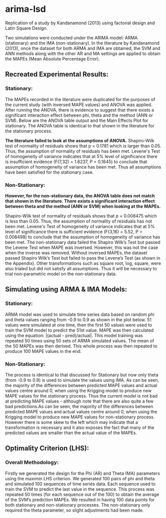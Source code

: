 # arima-lsd
Replication of a study by Kandanamond (2013) using factorial design and Latin Square Design. 

Two simulations were conducted under the ARIMA model: ARMA (stationary) and the IMA (non-stationary). In the literature by Kandanamond (2013), once the dataset for both ARMA and IMA are obtained, the SVM and ANN methods along with the other AR and MA settings are applied to obtain the MAPEs (Mean Absolute Percentage Error).

## Recreated Experimental Results:
### Stationary:
The MAPEs recorded in the literature were duplicated for the purposes of the current study (with inversed MAPE values) and ANOVA was applied. After running the ANOVA, there is evidence to suggest that there exists a significant interaction effect between phi, theta and the method (ANN or SVM). Below are the ANOVA table output and the Main Effects Plot for stationary. The ANOVA table is identical to that shown in the literature for the stationary process.

<b>The literature failed to look at the assumptions of ANOVA.</b> Shapiro-Wilk test of normality of residuals shows that p = 0.1781 which is larger than 0.05. Thus, the assumption of normality of residuals has been met. Levene's Test of homogeneity of variance indicates that at 5% level of significance there is insufficient evidence (F(7,32) = 1.6237, P = 0.1645) to conclude that assumption of homogeneity of variance has been met. Thus all assumptions have been satisfied for the stationary case.

### Non-Stationary:
<b>However, for the non-stationary data, the ANOVA table does not match that shown in the literature. There exists a significant interaction effect between theta and the method (ANN or SVM) when looking at the MAPEs.</b>

Shapiro-Wilk test of normality of residuals shows that p = 0.008475 which is less than 0.05. Thus, the assumption of normality of residuals has not been met. Levene's Test of homogeneity of variance indicates that at 5% level of significance there is sufficient evidence (F(3,16) = 5.52, P = 0.008498) to conclude that the assumption of homogeneity of variance has been met.
The non-stationary data failed the Shapiro Wilk’s Test but passed the Levene Test when MAPE was inversed. However, this was not the case when the inverse was removed. Without inversed MAPEs, the dataset passed Shapiro Wilk’s Test but failed to pass the Levene’s Test (as shown in the Appendix). Other transformations such as square root, log, square, were also trialed but did not satisfy all assumptions. Thus it will be necessary to trial non-parametric model on the non-stationary data.

## Simulating using ARMA & IMA Models:
### Stationary:
ARMA model was used to simulate time series data based on random phi and theta values ranging from -0.9 to 0.9 as shown in the plot below. 51 values were simulated at one time, then the first 50 values were used to train the SVM model to predict the 51st value. MAPE was then calculated using the equation: |(actual - pred)/actual|. This model training was repeated 50 times using 50 sets of ARMA simulated values. The mean of the 50 MAPEs was then derived. This whole process was then repeated to produce 100 MAPE values in the end.

### Non-Stationary:
The process is identical to that discussed for Stationary but now only theta (from -0.9 to 0.9) is used to simulate the values using IMA. As can be seen, the majority of the differences between predicted MAPE values and actual values centre around 0, when using the Krigging model to produce new MAPE values for the stationary process. Thus the current model is not bad at predicting MAPE values - although note that there are also quite a few bad predictions.As can be seen, the majority of the differences between predicted MAPE values and actual values centre around 0, when using the Krigging model to produce new MAPE values for non-stationary process. However there is some skew to the left which may indicate that a transformation is necessary and it also exposes the fact that many of the predicted values are smaller than the actual value of the MAPEs.

## Optimality Criterion (LHS):
### Overall Methodology:
Firstly we generated the design for the Phi (AR) and Theta (MA) parameters using the maximin LHS criterion. We generated 100 pairs of phi and theta and simulated 100 sequences of time series data. Each sequence used to train the SVM to predict the last value in the sequence. This process was repeated 50 times (for each sequence out of the 100) to obtain the average of the SVM’s prediction MAPEs. We resulted in having 100 data points for both stationary and non-stationary processes. The non-stationary only required the theta parameter, so slight adjustments had been made.





